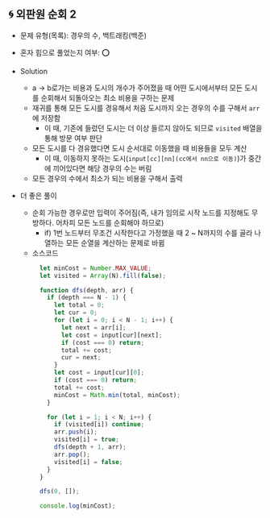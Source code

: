 ## 🌀 외판원 순회 2

- 문제 유형(목록): 경우의 수, 백트래킹(백준)
- 혼자 힘으로 풀었는지 여부: ⭕️
- Solution
  - a → b로가는 비용과 도시의 개수가 주어졌을 때 어떤 도시에서부터 모든 도시를 순회해서 되돌아오는 최소 비용을 구하는 문제
  - 재귀를 통해 모든 도시를 경유해서 처음 도시까지 오는 경우의 수를 구해서 `arr`에 저장함
    - 이 때, 기존에 들렀던 도시는 더 이상 들르지 않아도 되므로 `visited` 배열을 통해 방문 여부 판단
  - 모든 도시를 다 경유했다면 도시 순서대로 이동했을 때 비용들을 모두 계산
    - 이 때, 이동하지 못하는 도시(`input[cc][nn](cc에서 nn으로 이동)`)가 중간에 끼어있다면 해당 경우의 수는 버림
  - 모든 경우의 수에서 최소가 되는 비용을 구해서 출력

- 더 좋은 풀이
  - 순회 가능한 경우로만 입력이 주어짐(즉, 내가 임의로 시작 노드를 지정해도 무방하다. 어차피 모든 노드를 순회해야 하므로)
    - if) 1번 노드부터 무조건 시작한다고 가정했을 때 2 ~ N까지의 수를 골라 나열하는 모든 순열을 계산하는 문제로 바뀜
  - 소스코드
    ```js
      let minCost = Number.MAX_VALUE;
      let visited = Array(N).fill(false);

      function dfs(depth, arr) {
        if (depth === N - 1) {
          let total = 0;
          let cur = 0;
          for (let i = 0; i < N - 1; i++) {
            let next = arr[i];
            let cost = input[cur][next];
            if (cost === 0) return;
            total += cost;
            cur = next;
          }
          let cost = input[cur][0];
          if (cost === 0) return;
          total += cost;
          minCost = Math.min(total, minCost);
        }

        for (let i = 1; i < N; i++) {
          if (visited[i]) continue;
          arr.push(i);
          visited[i] = true;
          dfs(depth + 1, arr);
          arr.pop();
          visited[i] = false;
        }
      }

      dfs(0, []);

      console.log(minCost);
    ```